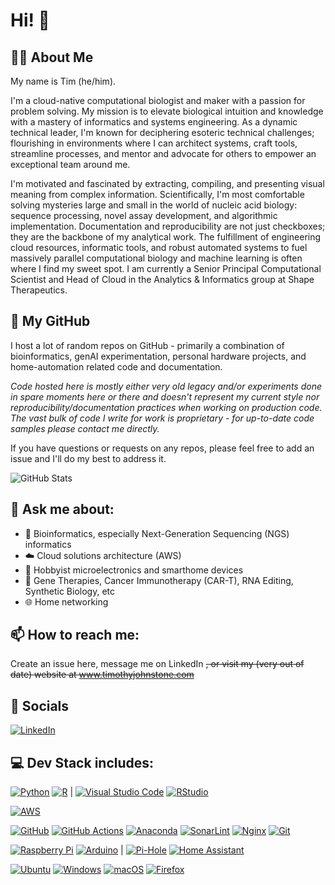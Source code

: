 # Hi! 👋

## 👨‍💻 About Me

My name is Tim (he/him). 

I'm a cloud-native computational biologist and maker with a passion for problem solving. My mission is to elevate biological intuition and knowledge with a mastery of informatics and systems engineering. As a dynamic technical leader, I'm known for deciphering esoteric technical challenges; flourishing in environments where I can architect systems, craft tools, streamline processes, and mentor and advocate for others to empower an exceptional team around me.

I'm motivated and fascinated by extracting, compiling, and presenting visual meaning from complex information. Scientifically, I'm most comfortable solving mysteries large and small in the world of nucleic acid biology: sequence processing, novel assay development, and algorithmic implementation. Documentation and reproducibility are not just checkboxes; they are the backbone of my analytical work. The fulfillment of engineering cloud resources, informatic tools, and robust automated systems to fuel massively parallel computational biology and machine learning is often where I find my sweet spot. I am currently a Senior Principal Computational Scientist and Head of Cloud in the Analytics & Informatics group at Shape Therapeutics. 

## 📝 My GitHub
I host a lot of random repos on GitHub - primarily a combination of bioinformatics, genAI experimentation, personal hardware projects, and home-automation related code and documentation. 

*Code hosted here is mostly either very old legacy and/or experiments done in spare moments here or there and doesn't represent my current style nor reproducibility/documentation practices when working on production code. The vast bulk of code I write for work is proprietary - for up-to-date code samples please contact me directly.*

If you have questions or requests on any repos, please feel free to add an issue and I'll do my best to address it.

![GitHub Stats](https://github-readme-stats.vercel.app/api?username=tgjohnst&theme=transparent&show_icons=true&hide=contribs&count_private=true&include_all_commits=true&hide_title=true&line_height=20&hide_rank=true)

## 💬 **Ask me about:**
  - 🧬 Bioinformatics, especially Next-Generation Sequencing (NGS) informatics
  - ☁️ Cloud solutions architecture (AWS)
  - 🔌 Hobbyist microelectronics and smarthome devices
  - 🔬 Gene Therapies, Cancer Immunotherapy (CAR-T), RNA Editing, Synthetic Biology, etc
  - 🌐 Home networking

## 📫 **How to reach me:** 
Create an issue here, message me on LinkedIn ~~, or visit my (very out of date) website at www.timothyjohnstone.com~~

## 👥 Socials
[![LinkedIn](https://img.shields.io/badge/linkedin-%230077B5.svg?style=for-the-badge&logo=linkedin&logoColor=white)](https://www.linkedin.com/in/timjohnstone/)

## 💻 Dev Stack includes:
[![Python](https://img.shields.io/badge/python-3670A0?style=for-the-badge&logo=python&logoColor=ffdd54)](#) [![R](https://img.shields.io/badge/r-%23276DC3.svg?style=for-the-badge&logo=r&logoColor=white)](#) | [![Visual Studio Code](https://img.shields.io/badge/Visual%20Studio%20Code-0078d7.svg?style=for-the-badge&logo=visual-studio-code&logoColor=white)](#) 
[![RStudio](https://img.shields.io/badge/RStudio-4285F4?style=for-the-badge&logo=rstudio&logoColor=white)](#) 

[![AWS](https://img.shields.io/badge/AWS-%23FF9900.svg?style=for-the-badge&logo=amazon-aws&logoColor=white)](#)

[![GitHub](https://img.shields.io/badge/github-%23121011.svg?style=for-the-badge&logo=github&logoColor=white)](#) [![GitHub Actions](https://img.shields.io/badge/github%20actions-%232671E5.svg?style=for-the-badge&logo=githubactions&logoColor=white)](#) [![Anaconda](https://img.shields.io/badge/Anaconda-%2344A833.svg?style=for-the-badge&logo=anaconda&logoColor=white)](#) [![SonarLint](https://img.shields.io/badge/SonarLint-CB2029?style=for-the-badge&logo=SONARLINT&logoColor=white)](#) [![Nginx](https://img.shields.io/badge/nginx-%23009639.svg?style=for-the-badge&logo=nginx&logoColor=white)](#) [![Git](https://img.shields.io/badge/git-%23F05033.svg?style=for-the-badge&logo=git&logoColor=white)](#)

[![Raspberry Pi](https://img.shields.io/badge/-RaspberryPi-C51A4A?style=for-the-badge&logo=Raspberry-Pi)](#) [![Arduino](https://img.shields.io/badge/-Arduino-00979D?style=for-the-badge&logo=Arduino&logoColor=white)](#)  |  [![Pi-Hole](https://img.shields.io/badge/pihole-%2396060C.svg?style=for-the-badge&logo=pi-hole&logoColor=white)](#) [![Home Assistant](https://img.shields.io/badge/home%20assistant-%2341BDF5.svg?style=for-the-badge&logo=home-assistant&logoColor=white)](#)

[![Ubuntu](https://img.shields.io/badge/Ubuntu-E95420?style=for-the-badge&logo=ubuntu&logoColor=white)](#) [![Windows](https://img.shields.io/badge/Windows-0078D6?style=for-the-badge&logo=windows&logoColor=white)](#) [![macOS](https://img.shields.io/badge/mac%20os-000000?style=for-the-badge&logo=macos&logoColor=F0F0F0)](#) [![Firefox](https://img.shields.io/badge/Firefox-FF7139?style=for-the-badge&logo=Firefox-Browser&logoColor=white)](#)
